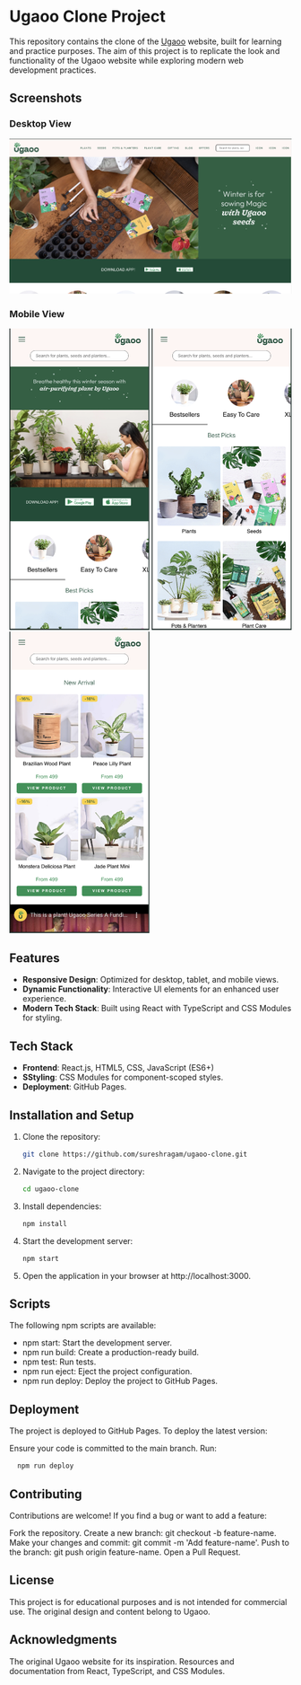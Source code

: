 # Ugaoo Clone Project

This repository contains the clone of the [Ugaoo](https://www.ugaoo.com/) website, built for learning and practice purposes. The aim of this project is to replicate the look and functionality of the Ugaoo website while exploring modern web development practices.

## Screenshots

### Desktop View
![Desktop View](./src/assets/screenshots/desktop-view.png)

### Mobile View
<div>
   <img src="./src/assets/screenshots/mobile-view.png" alt="Mobile View" width="250px">
   <img src="./src/assets/screenshots/mobile-view1.png" alt="Mobile View" width="250px">
   <img src="./src/assets/screenshots/mobile-view2.png" alt="Mobile View" width="250px">
</div>

## Features

- **Responsive Design**: Optimized for desktop, tablet, and mobile views.
- **Dynamic Functionality**: Interactive UI elements for an enhanced user experience.
- **Modern Tech Stack**: Built using React with TypeScript and CSS Modules for styling.

## Tech Stack

- **Frontend**: React.js, HTML5, CSS, JavaScript (ES6+)
- **SStyling**: CSS Modules for component-scoped styles.
- **Deployment**: GitHub Pages.

## Installation and Setup

1. Clone the repository:
   ```bash
   git clone https://github.com/sureshragam/ugaoo-clone.git
   ```
2. Navigate to the project directory:
   ```bash
   cd ugaoo-clone
   ```
3. Install dependencies:
   ```bash
   npm install
   ```
4. Start the development server:
   ```bash
   npm start
   ```
5. Open the application in your browser at http://localhost:3000.

## Scripts
The following npm scripts are available:

- npm start: Start the development server.
- npm run build: Create a production-ready build.
- npm test: Run tests.
- npm run eject: Eject the project configuration.
- npm run deploy: Deploy the project to GitHub Pages.

## Deployment
The project is deployed to GitHub Pages. To deploy the latest version:

Ensure your code is committed to the main branch.
Run:
```bash
  npm run deploy
```

## Contributing
Contributions are welcome! If you find a bug or want to add a feature:

Fork the repository.
Create a new branch: git checkout -b feature-name.
Make your changes and commit: git commit -m 'Add feature-name'.
Push to the branch: git push origin feature-name.
Open a Pull Request.
## License
This project is for educational purposes and is not intended for commercial use. The original design and content belong to Ugaoo.

## Acknowledgments
The original Ugaoo website for its inspiration.
Resources and documentation from React, TypeScript, and CSS Modules.
   


